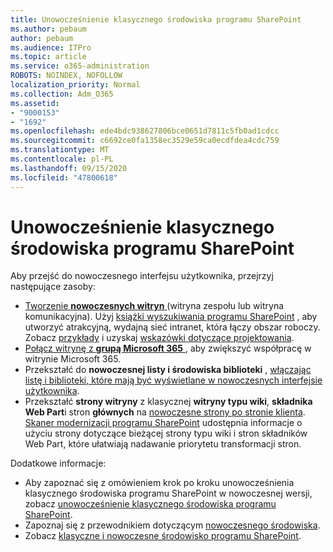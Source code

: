 ```yaml
---
title: Unowocześnienie klasycznego środowiska programu SharePoint
ms.author: pebaum
author: pebaum
ms.audience: ITPro
ms.topic: article
ms.service: o365-administration
ROBOTS: NOINDEX, NOFOLLOW
localization_priority: Normal
ms.collection: Adm_O365
ms.assetid:
- "9000153"
- "1692"
ms.openlocfilehash: ede4bdc938627806bce0651d7811c5fb0ad1cdcc
ms.sourcegitcommit: c6692ce0fa1358ec3529e59ca0ecdfdea4cdc759
ms.translationtype: MT
ms.contentlocale: pl-PL
ms.lasthandoff: 09/15/2020
ms.locfileid: "47800618"
---
```

# <a name="modernize-your-classic-sharepoint-experience"></a>Unowocześnienie klasycznego środowiska programu SharePoint

Aby przejść do nowoczesnego interfejsu użytkownika, przejrzyj następujące zasoby:

- [Tworzenie **nowoczesnych witryn** ](https://support.office.com/article/create-a-team-site-in-sharepoint-ef10c1e7-15f3-42a3-98aa-b5972711777d) (witryna zespołu lub witryna komunikacyjna). Użyj [książki wyszukiwania programu SharePoint](https://lookbook.microsoft.com/assets/SharePoint_lookbook_2019.pdf) , aby utworzyć atrakcyjną, wydajną sieć intranet, która łączy obszar roboczy. Zobacz [przykłady](https://lookbook.microsoft.com/) i uzyskaj [wskazówki dotyczące projektowania](https://spdesign.azurewebsites.net/).
- [Połącz witrynę z **grupą Microsoft 365** ](https://docs.microsoft.com/sharepoint/dev/transform/modernize-connect-to-office365-group) , aby zwiększyć współpracę w witrynie Microsoft 365.
- Przekształć do **nowoczesnej listy i środowiska biblioteki** , [włączając listę i biblioteki, które mają być wyświetlane w nowoczesnych interfejsie użytkownika](https://docs.microsoft.com/sharepoint/dev/transform/modernize-userinterface-lists-and-libraries).
- Przekształć **strony witryny** z klasycznej **witryny typu wiki**, **składnika Web Part**i stron **głównych** na [nowoczesne strony po stronie klienta](https://docs.microsoft.com/sharepoint/dev/transform/modernize-userinterface-site-pages). [Skaner modernizacji programu SharePoint](https://docs.microsoft.com/sharepoint/dev/transform/modernize-scanner) udostępnia informacje o użyciu strony dotyczące bieżącej strony typu wiki i stron składników Web Part, które ułatwiają nadawanie priorytetu transformacji stron.

Dodatkowe informacje:

- Aby zapoznać się z omówieniem krok po kroku unowocześnienia klasycznego środowiska programu SharePoint w nowoczesnej wersji, zobacz [unowocześnienie klasycznego środowiska programu SharePoint](https://docs.microsoft.com/sharepoint/dev/transform/modernize-classic-sites).
- Zapoznaj się z przewodnikiem dotyczącym [nowoczesnego środowiska](https://docs.microsoft.com/sharepoint/guide-to-sharepoint-modern-experience).
- Zobacz [klasyczne i nowoczesne środowisko programu SharePoint](https://support.office.com/article/sharepoint-classic-and-modern-experiences-5725c103-505d-4a6e-9350-300d3ec7d73f).
